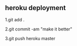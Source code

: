 ## heroku deployment

  1.git add .
  
  2.git commit -am "make it better"
  
  3.git push heroku master
